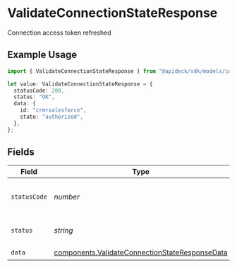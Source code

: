 # ValidateConnectionStateResponse

Connection access token refreshed

## Example Usage

```typescript
import { ValidateConnectionStateResponse } from "@apideck/sdk/models/components";

let value: ValidateConnectionStateResponse = {
  statusCode: 200,
  status: "OK",
  data: {
    id: "crm+salesforce",
    state: "authorized",
  },
};
```

## Fields

| Field                                                                                                            | Type                                                                                                             | Required                                                                                                         | Description                                                                                                      | Example                                                                                                          |
| ---------------------------------------------------------------------------------------------------------------- | ---------------------------------------------------------------------------------------------------------------- | ---------------------------------------------------------------------------------------------------------------- | ---------------------------------------------------------------------------------------------------------------- | ---------------------------------------------------------------------------------------------------------------- |
| `statusCode`                                                                                                     | *number*                                                                                                         | :heavy_check_mark:                                                                                               | HTTP Response Status Code                                                                                        | 200                                                                                                              |
| `status`                                                                                                         | *string*                                                                                                         | :heavy_check_mark:                                                                                               | HTTP Response Status                                                                                             | OK                                                                                                               |
| `data`                                                                                                           | [components.ValidateConnectionStateResponseData](../../models/components/validateconnectionstateresponsedata.md) | :heavy_check_mark:                                                                                               | N/A                                                                                                              |                                                                                                                  |